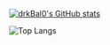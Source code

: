 [![drkBal0's GitHub stats](https://github-readme-stats.vercel.app/api?username=drkBal0)](https://github.com/drkBal0/github-readme-stats)

![Top Langs](https://ggithub-readme-stats-three-psi-74.vercel.app/api/top-langs/?username=drkbal0&layout=compact)
